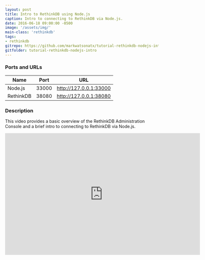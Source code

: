```yaml
---
layout: post
title: Intro to RethinkDB using Node.js
caption: Intro to connecting to RethinkDB via Node.js.
date: 2016-06-18 09:00:00 -0500
image: '/assets/img/'
main-class: 'rethinkdb'
tags:
- rethinkdb
gitrepo: https://github.com/markwatsonatx/tutorial-rethinkdb-nodejs-intro
gitfolder: tutorial-rethinkdb-nodejs-intro
---
```


### Ports and URLs

| Name | Port | URL |
| ------ | ---- | --- |
| Node.js | 33000 | <a href="http://127.0.0.1:33000">http://127.0.0.1:33000</a> |
| RethinkDB | 38080 | <a href="http://127.0.0.1:38080">http://127.0.0.1:38080</a> |

### Description

This video provides a basic overview of the RethinkDB Administration Console and a brief intro to connecting to RethinkDB via Node.js.

<iframe width="640" height="400" src="https://www.youtube.com/embed/K4q9POtIs4g" frameborder="0" allowfullscreen></iframe>